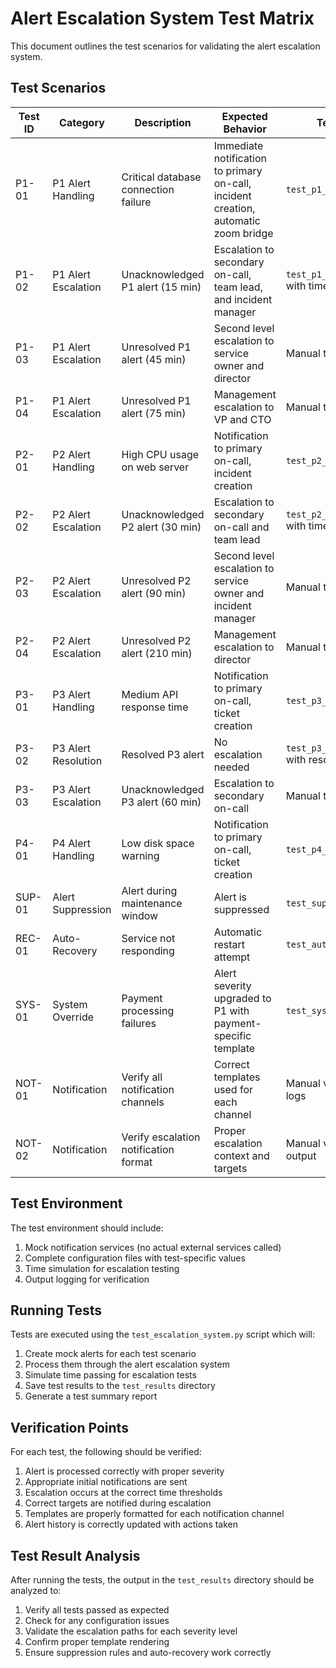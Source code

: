 # Alert Escalation System Test Matrix

This document outlines the test scenarios for validating the alert escalation system.

## Test Scenarios

| Test ID | Category | Description | Expected Behavior | Test Method |
|---------|----------|-------------|-------------------|-------------|
| P1-01 | P1 Alert Handling | Critical database connection failure | Immediate notification to primary on-call, incident creation, automatic zoom bridge | `test_p1_critical_alert()` |
| P1-02 | P1 Alert Escalation | Unacknowledged P1 alert (15 min) | Escalation to secondary on-call, team lead, and incident manager | `test_p1_critical_alert()` with time simulation |
| P1-03 | P1 Alert Escalation | Unresolved P1 alert (45 min) | Second level escalation to service owner and director | Manual time simulation |
| P1-04 | P1 Alert Escalation | Unresolved P1 alert (75 min) | Management escalation to VP and CTO | Manual time simulation |
| P2-01 | P2 Alert Handling | High CPU usage on web server | Notification to primary on-call, incident creation | `test_p2_high_alert()` |
| P2-02 | P2 Alert Escalation | Unacknowledged P2 alert (30 min) | Escalation to secondary on-call and team lead | `test_p2_high_alert()` with time simulation |
| P2-03 | P2 Alert Escalation | Unresolved P2 alert (90 min) | Second level escalation to service owner and incident manager | Manual time simulation |
| P2-04 | P2 Alert Escalation | Unresolved P2 alert (210 min) | Management escalation to director | Manual time simulation |
| P3-01 | P3 Alert Handling | Medium API response time | Notification to primary on-call, ticket creation | `test_p3_medium_alert()` |
| P3-02 | P3 Alert Resolution | Resolved P3 alert | No escalation needed | `test_p3_medium_alert()` with resolution |
| P3-03 | P3 Alert Escalation | Unacknowledged P3 alert (60 min) | Escalation to secondary on-call | Manual time simulation |
| P4-01 | P4 Alert Handling | Low disk space warning | Notification to primary on-call, ticket creation | `test_p4_low_alert()` |
| SUP-01 | Alert Suppression | Alert during maintenance window | Alert is suppressed | `test_suppression_rule()` |
| REC-01 | Auto-Recovery | Service not responding | Automatic restart attempt | `test_auto_recovery()` |
| SYS-01 | System Override | Payment processing failures | Alert severity upgraded to P1 with payment-specific template | `test_system_override()` |
| NOT-01 | Notification | Verify all notification channels | Correct templates used for each channel | Manual verification in logs |
| NOT-02 | Notification | Verify escalation notification format | Proper escalation context and targets | Manual verification in output |

## Test Environment

The test environment should include:

1. Mock notification services (no actual external services called)
2. Complete configuration files with test-specific values
3. Time simulation for escalation testing
4. Output logging for verification

## Running Tests

Tests are executed using the `test_escalation_system.py` script which will:

1. Create mock alerts for each test scenario
2. Process them through the alert escalation system
3. Simulate time passing for escalation tests
4. Save test results to the `test_results` directory
5. Generate a test summary report

## Verification Points

For each test, the following should be verified:

1. Alert is processed correctly with proper severity
2. Appropriate initial notifications are sent
3. Escalation occurs at the correct time thresholds
4. Correct targets are notified during escalation
5. Templates are properly formatted for each notification channel
6. Alert history is correctly updated with actions taken

## Test Result Analysis

After running the tests, the output in the `test_results` directory should be analyzed to:

1. Verify all tests passed as expected
2. Check for any configuration issues
3. Validate the escalation paths for each severity level
4. Confirm proper template rendering
5. Ensure suppression rules and auto-recovery work correctly 